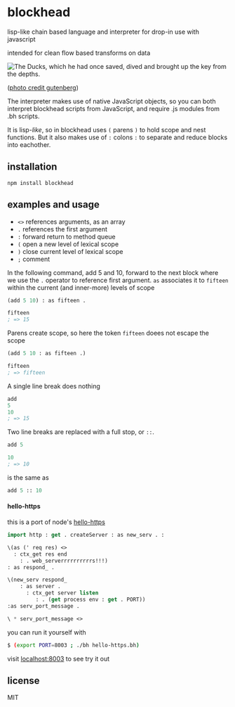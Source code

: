 # blockhead

lisp-like chain based language and interpreter for drop-in use with javascript

intended for clean flow based transforms on data

![The Ducks, which he had once saved, dived and brought up the key from the depths.](http://www.gutenberg.org/files/37381/37381-h/images/pl07.jpg)

([photo credit gutenberg](http://www.gutenberg.org/files/37381/37381-h/37381-h.htm#Page_46))

The interpreter makes use of native JavaScript objects, so you can both interpret blockhead scripts from JavaScript, and require .js modules from .bh scripts.

It is lisp-_like_, so in blockhead uses `(` parens `)` to hold scope and nest functions. But it also makes use of `:` colons `:` to separate and reduce blocks into eachother.

## installation

```
npm install blockhead
```

## examples and usage

- `<>` references arguments, as an array
- `.` references the first argument
- `:` forward return to method queue
- `(` open a new level of lexical scope
- `)` close current level of lexical scope
- `;` comment

In the following command, add 5 and 10, forward to the next block where we use the `.` operator to reference first argument. `as` associates it to `fifteen` within the current (and inner-more) levels of scope
```lisp
(add 5 10) : as fifteen .

fifteen
; => 15
```

Parens create scope, so here the token `fifteen` doees not escape the scope

```lisp
(add 5 10 : as fifteen .)

fifteen
; => fifteen
```


A single line break does nothing
```lisp
add
5
10
; => 15
```

Two line breaks are replaced with a full stop, or `::`.

```lisp
add 5

10
; => 10
```

is the same as

```lisp
add 5 :: 10
```

#### hello-https

this is a port of node's [hello-https](https://howtonode.org/hello-node)

```lisp
import http : get . createServer : as new_serv . :

\(as (' req res) <>
  : ctx_get res end
    : . web_serverrrrrrrrrrs!!!)
: as respond_ .

\(new_serv respond_
    : as server .
      : ctx_get server listen
         : . (get process env : get . PORT))
:as serv_port_message .

\ * serv_port_message <>
```

you can run it yourself with

```sh
$ (export PORT=8003 ; ./bh hello-https.bh)
```

visit [localhost:8003](http://127.0.0.1:8003) to see try it out


## license

MIT
